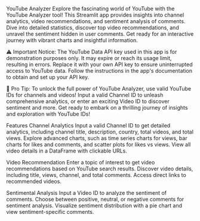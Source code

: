 YouTube Analyzer
Explore the fascinating world of YouTube with the YouTube Analyzer tool!
This Streamlit app provides insights into channel analytics, video recommendations, and sentiment analysis of comments.
Dive into detailed statistics, discover top video recommendations, and unravel the sentiment hidden in user comments.
Get ready for an interactive journey with vibrant charts and insightful information.

⚠️ Important Notice: The YouTube Data API key used in this app is for demonstration purposes only.
It may expire or reach its usage limit, resulting in errors.
Replace it with your own API key to ensure uninterrupted access to YouTube data.
Follow the instructions in the app's documentation to obtain and set up your API key.

🚀 Pro Tip: To unlock the full power of YouTube Analyzer, use valid YouTube IDs for channels and videos!
Input a valid Channel ID to unleash comprehensive analytics, or enter an exciting Video ID to discover sentiment and more.
Get ready to embark on a thrilling journey of insights and exploration with YouTube IDs!

Features
Channel Analytics
Input a valid Channel ID to get detailed analytics, including channel title, description, country, total videos, and total views.
Explore advanced charts, such as time series charts for views, bar charts for likes and comments, and scatter plots for likes vs views.
View all video details in a DataFrame with clickable URLs.

Video Recommendation
Enter a topic of interest to get video recommendations based on YouTube search results.
Discover video details, including title, views, channel, and total comments.
Access direct links to recommended videos.

Sentimental Analysis
Input a Video ID to analyze the sentiment of comments.
Choose between positive, neutral, or negative comments for sentiment analysis.
Visualize sentiment distribution with a pie chart and view sentiment-specific comments.
